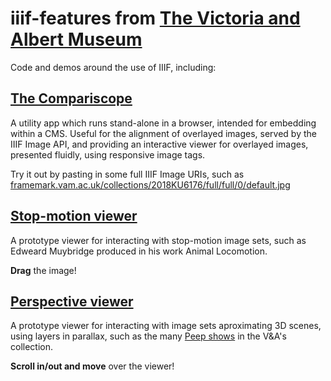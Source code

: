 # iiif-features from [The Victoria and Albert Museum](vam.ac.uk)
Code and demos around the use of IIIF, including:

## [The Compariscope](compariscope.html)
A utility app which runs stand-alone in a browser, intended for embedding within a CMS. 
Useful for the alignment of overlayed images, served by the IIIF Image API, and providing an interactive viewer for overlayed images, presented fluidly, using responsive image tags.

Try it out by pasting in some full IIIF Image URIs, such as [framemark.vam.ac.uk/collections/2018KU6176/full/full/0/default.jpg](https://framemark.vam.ac.uk/collections/2018KU6176/full/full/0/default.jpg)


## [Stop-motion viewer](frameAnimator.html)
A prototype viewer for interacting with stop-motion image sets, such as Edweard Muybridge produced in his work Animal Locomotion.

**Drag** the image!


## [Perspective viewer](perspectiveViewer.html)
A prototype viewer for interacting with image sets aproximating 3D scenes, using layers in parallax, such as the many [Peep shows](https://collections.vam.ac.uk/item/O1141038/an-artists-studio-print-engelbrecht-martin) in the V&A's collection.

**Scroll in/out and move** over the viewer!
